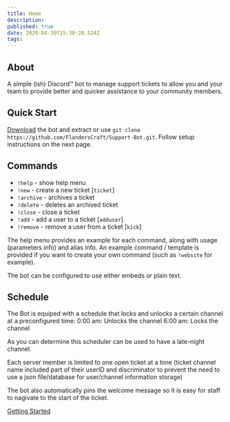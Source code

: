 ```yaml
---
title: Home
description: 
published: true
date: 2020-04-30T15:30:28.524Z
tags: 
---
```


## About
A simple (ish) Discord™️ bot to manage support tickets to allow you and your team to provide better and quicker assistance to your community members.

## Quick Start
[Download](https://github.com/FlandersCraft/Support-Bot/releases/tag/v1.1.2) the bot and extract or use `git clone https://github.com/FlandersCraft/Support-Bot.git`.
Follow setup instructions on the next page.

## Commands
- `!help` - show help menu
- `!new` -  create a new ticket [`ticket`]
- `!archive` -  archives a ticket
- `!delete` -  deletes an archived ticket
- `!close` - close a ticket
- `!add` - add a user to a ticket [`adduser`]
- `!remove` - remove a user from a ticket [`kick`]

The help menu provides an example for each command, along with usage (parameters info) and alias info.
An example command / template is provided if you want to create your own command (such as `!website` for example).

The bot can be configured to use either embeds or plain text.

## Schedule
The Bot is equiped with a schedule that locks and unlocks a certain channel at a preconfigured time:
0:00 am: Unlocks the channel
6:00 am: Locks the channel

As you can determine this scheduler can be used to have a late-night channel.

Each server member is limited to one open ticket at a time (ticket channel name included part of their userID and discriminator to prevent the need to use a json file/database for user/channel information storage)

The bot also automatically pins the welcome message so it is easy for staff to nagivate to the start of the ticket.

[Getting Started](https://wiki.flanderscraft.be/en/discord-bots/Support-Bot/getting-started)